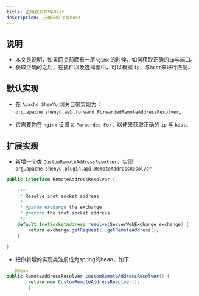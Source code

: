 ```yaml
---
title: 正确获取IP与Host
description: 正确获取Ip与host
---
```


## 说明

* 本文是说明，如果网关前面有一层`nginx` 的时候，如何获取正确的`ip`与端口。
* 获取正确的之后，在插件以及选择器中，可以根据 `ip`，与`host`来进行匹配。

## 默认实现

* 在 `Apache ShenYu` 网关自带实现为：`org.apache.shenyu.web.forward.ForwardedRemoteAddressResolver`。

* 它需要你在 `nginx` 设置 `X-Forwarded-For`，以便来获取正确的 `ip` 与 `host`。


## 扩展实现

* 新增一个类 `CustomRemoteAddressResolver`，实现`org.apache.shenyu.plugin.api.RemoteAddressResolver`

```java
public interface RemoteAddressResolver {

    /**
     * Resolve inet socket address.
     *
     * @param exchange the exchange
     * @return the inet socket address
     */
    default InetSocketAddress resolve(ServerWebExchange exchange) {
        return exchange.getRequest().getRemoteAddress();
    }

}
```

* 把你新增的实现类注册成为spring的bean，如下

```java
   @Bean
public RemoteAddressResolver customRemoteAddressResolver() {
        return new CustomRemoteAddressResolver();
        }
```





